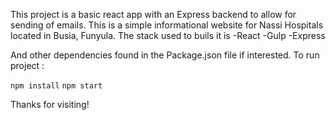 This project is a basic react app with an Express backend to allow for sending of emails.
This is a simple informational website for Nassi Hospitals located in Busia, Funyula.
The stack used to buils it is
-React
-Gulp
-Express

And other dependencies found in the Package.json file if interested.
To run project :

<code>npm install</code>
<code>npm start</code>

Thanks for visiting!
